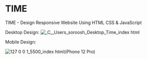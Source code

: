 # TIME
TIME - Design Responsive Website Using HTML CSS &amp; JavaScript

Desktop Design:
![_C__Users_soroosh_Desktop_Time_index html](https://user-images.githubusercontent.com/95019708/170718195-ba29c991-f946-4b28-b4bc-45b27b815fef.png)


Mobile Design:

![127 0 0 1_5500_index html(iPhone 12 Pro)](https://user-images.githubusercontent.com/95019708/170718352-ef1a8584-05b6-48f0-b54d-060c6a2d4681.png)
